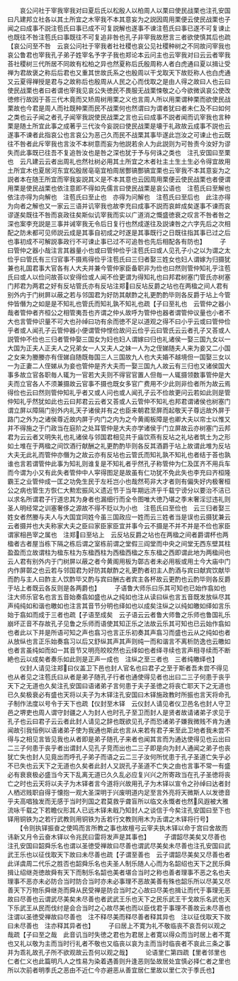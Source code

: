 <!-- { "loadSidebar": true } -->
　　哀公问社于宰我宰我对曰夏后氏以松殷人以柏周人以栗曰使民战栗也注孔安国曰凡建邦立社各以其土所宜之木宰我不本其意妄为之説因周用栗便云使民战栗也子闻之曰成事不説注苞氏曰事已成不可复説解也遂事不谏注苞氏曰事已遂不可复谏止也既往不咎注苞氏曰事既往不可复追非咎也孔子非宰我故厯言三者欲使慎其后也疏【哀公问至不咎　云哀公问社于宰我者社社稷也哀公见社稷种树之不同故问宰我也哀公鲁君也宰我孔子弟子姓宰名予字子我也郑论本云问主也云宰我对曰云云者宰我荅社稷树三代所居不同故有松柏之异也然夏称后氏殷周称人者白虎通曰夏以揖让受禅为君故褒之称后后君也又重其世故氏系之也殷周以干戈取天下故贬称人也白虎通又云夏得禅授是君与之故称后也殷周从人民之心而伐取之是由人得之故曰人也云曰使民战栗也者曰者谓也宰我见哀公失徳民不畏服无战栗悚敬之心今欲微讽哀公使改徳修行故因于荅三代木竟而又矫周树用栗之义也言周人所以用栗谓种栗而欲使民战栗故也今君是周人而社既种栗而民不战栗何也然谓曰为谓者犹曰者未仁及不曰如何之类也云子闻之者孔子闻宰我説使民战栗之言也云曰成事不説者闻而讥宰我也言种栗是随土所宜此事之成著乎三代汝今妄説曰使民战栗是壊于礼政故云成事不説也云遂事不谏者此指哀公也言哀公为恶己久而民不战栗其事毕遂此岂汝之可谏止也云既往不咎者此斥宰我也言汝不本树意而妄为他説若余人为此説则为可咎责今汝好为谬失而此事既已往吾不复追咎汝也是咎之深也犹于予与何诛之类也　注孔安国曰至栗也　云凡建云云者出周礼也然社树必用其土所宜之木者社主土生土生必令得宜故用土所宜木也夏居河东宜松殷居亳亳宜柏周居酆镐酆镐宜栗也云宰我不本其意妄为之説者本在随王所宜而宰我妄説其义是不本其意也云因周用栗便云使民战栗也者便谓用栗是使民战栗也依注意即不得如先儒言曰使民战栗是哀公语也　注苞氏曰至解也　依注亦得为向解也　注苞氏曰至止也　亦得为问解也　注苞氏曰至后也　此注亦得为向者之解也又一家云三语并讥宰我也故李充曰成事不説而哀衅成矣遂事不谏而哀谬遂矣既往不咎而哀政往矣斯似讥宰我而实以广道消之慨盛徳衰之叹言不咎者咎之深也案李充説是三事并诫宰我无令后日复行也然成遂往及説谏咎之六字先后之次相配之防未都可见师説云成是其事自初成之时遂是其事既行之日既往指其事已过之后也事初成不可解説事政行不可谏止事已过不可追咎也先后相配各有防也】
　　子曰管仲之器小哉注言其器量小也或曰管仲俭乎注苞氏曰或人见孔子小之以为谓之太俭乎曰管氏有三归官事不摄焉得俭乎注苞氏曰三归者娶三姓女也妇人谓嫁为归摄犹兼也礼国君事大官各有人大夫并兼今管仲家臣备职非为俭也曰然则管仲知礼乎注苞氏曰或人以俭问故荅以安得俭或人闻不俭更谓为得知礼也曰邦君树塞门管氏亦树塞门邦君为两君之好有反坫管氏亦有反坫注郑曰反坫反爵之坫也在两楹之间人君有别外内于门树屛以蔽之若与邻国君为好防其献酢之礼更酌酌毕则各反爵于坫上今管仲皆僭为之如是是不知礼也管氏而知礼孰不知礼也疏【子曰至礼也　云管仲之器小哉者管仲者齐桓公之相管夷吾也齐谓之仲乆故呼为管仲也器者谓管仲议量也小者不大也言管仲识量不可大也孙绰曰功有余而徳不足以道观之得不曰小乎云或曰管仲俭乎者或人闻孔子云管仲器小便谓管仲悭俭故问云俭乎云曰管氏云云者孔子又荅或人説管仲不俭也三归者管仲娶三国女为妇也妇人谓嫁曰归也礼诸侯一娶三国九女以一大国为正夫人正夫人之兄弟女一人又夫人之妹一人为之侄娣随夫人来为妾又二小国之女来为媵媵亦有侄娣自随既毎国三人三国故九人也大夫婚不越境但一国娶三女以一为正妻二人侄娣从为妾也管仲是齐大夫而一娶三国九人故云有三归也又诸侯国大事多故立官各职毎人辄为一官若大夫则不得官官置人但毎一人辄摄领数事管仲是大夫而立官各人不须兼摄故云官事不摄也既女多官广费用不少此则非俭者所为故云焉得俭也云曰然则管仲知礼乎者又或人问也或人闻孔子云不俭故更问云若如此则是管仲知礼乎然犹如此也云曰邦君云云者又荅或人云管仲不知礼也邦君谓诸侯也树塞门谓立屏以障隔门别外内礼天子诸侯并有之也臣来朝君至屏而起敬天子尊远故外屏于路门之外为之诸侯尊近故内屏于内门之内为之今黄阁板障是也卿大夫以帘士以惟又并不得施之于门政当在庭阶之处耳管仲是大夫亦学诸侯于门立屏故云亦树塞门云邦君为云云者又明失礼也礼诸侯与邻国君相见共于庙饮燕有反坫之礼坫者筑土为之形如土堆在于两楹之间饮酒行献酬之礼更酌酌毕则各反其酒爵于坫上故谓此堆为反坫大夫无此礼而管仲亦僭为之故云亦有反坫也云管氏而知礼孰不知礼也者结于荅也孰谁也言若谓管仲此事为知礼则谁复是不知礼者乎然孔子称管仲为仁及匡齐不用兵车而今谓为小又有此失者管仲中人寜得图足是故虽有仁功犹不免此失也李充曰齐桓隆霸王之业管仲成一匡之功免生民于左衽岂小也哉然苟非大才者则有偏失好内极奢桓公之病也管生方恢仁大勲宏振风义遗近节于当年期远济乎千载宁谤分以要治不洁已以求名所谓君子行道忠其为身者也漏细行而全令图唯大徳乃堪之季末奢淫愆违礼则圣人明经常之训塞奢侈之源故不得不贬以为小也　注苞氏曰至俭也　云三归者娶三姓女者然媵与夫人与大国宜同姓今虽三国政应一姓而云三姓者当是误也云摄犹兼云云者摄并也大夫称家大夫之臣曰家臣家臣宜并事今云不摄是不并不并是不俭也家臣谓家相邑宰之属也　注郑曰至坫上　云反坫反爵之坫也在两楹之间者爵谓杯也两楹者古者屋当栋下隔之栋后谓之室栋前谓之堂假三阎堂而中央之间堂无西东壁其柱盈盈而立故谓柱为楹东柱为东楹西柱为西楹西楹之东东楹之西即谓此地为两楹间也云人君有别外内于门树屏以蔽之者今黄阁用板为鄣古者未必用板或用土今大庙中门内作屏鄣之也云若与邻国君为好防其献酢之礼更酌者初主人酌酒与宾曰献宾饮献毕而酌与主人曰酢主人饮酢毕又酌与宾曰酬古者宾主各杯故云更酌也云酌毕则各反爵于坫上者既云各反则是各两爵也】
　　子语鲁大师乐曰乐其可知也已始作翕如也注大师乐官名也言五音始奏翕如盛也从之纯如也注从读曰纵也言五音既发放纵尽其声纯纯如和谐也皦如也注言其音节分明也绎如也以成矣注纵之以纯如皦如绎如言乐始于翕如而成于三者也疏【子语至成矣　云子语云云者鲁大师鲁之乐师也鲁国礼乐崩坏正音不存故孔子见鲁之乐师而语使其知正乐之法故云乐其可知也已云始作翕如也者此以下并是所语可知之声也翕习也言正乐初奏其声翕习而盛也云从之纯如也者从放纵也言正乐始奏翕习以后又舒纵其声其声则纯一而和谐言不离析防逸也云皦如也者言虽纯如而如一其音节又明亮皎皎然也云绎如也者绎寻续也言声相寻续而不断絶也云以成矣者奏乐如此则是正声一成也　注纵之至三者也　三者纯皦绎也】
　　仪封人请见注郑曰仪盖卫下邑也封人官名也曰君子之至于斯者吾未尝不得见也从者见之注苞氏曰从者是弟子随孔子行者也通使得见者也出曰二三子何患于丧乎天下之无道也久矣注孔安国曰语诸弟子言何患于夫子圣徳之将丧亡耶天下之无道也已久矣极衰必有盛也天将以夫子为木铎注孔安国曰木铎施政教时所振也言天将命孔子制作法度以号令于天下也疏【仪封至木铎　云仪封人请见者仪卫邑名也封人守卫邑之堺吏也周人谓守封疆之人为封人也时孔子至卫而封人是贤者故请诸弟子求见于孔子也云曰君子云云者此封人请见之辞也既欲见孔子而恐诸弟子嫌我微贱不肯为通闻故引我恒例以语诸弟子使为我通也斯此也言从来若有君子来至此卫地者我未尝不得与之相见言皆见我也从者即是弟子随孔子来者也闻其言而为通达使得见也云出曰二三子何患于丧乎者出谓封人见孔子竞而出也二三子即是向为封人通闻之弟子也丧犹亡失也封人见竟出而呼孔子弟子而语之云二三子汝何所忧患于孔子圣道亡失乎必不已失也云天下之无道也久矣者此封人又説孔子圣道不亡失之由也言事不常一有盛必有衰衰极必盛当今天下乱离无道已久久乱必应复兴兴之所寄政当在孔子圣徳将丧亡之时也云天将以夫子为木铎者言今道将兴故用孔子为木铎以宣令之孙绰曰达者封人栖迟贱职自得于懐抱一观大圣深明于兴废明道内足至言外亮将天微斯人以发徳音乎夫高唱独发而无感于当时列国之君莫救乎聋盲所以临文永慨者也然风遐被大雅流咏千载之下若瞻仪形其人已远木铎未戢乃知封人之谈信于今矣注孔安国曰至下也　铎用铜铁为之若行武教则用铜铁为舌若行文教则用木为舌谓之木铎将行号】
　　【令则执铎振奋之使鸣而言所教之事也故檀弓云宰夫执木铎以命于宫曰舍故而讳新又月令云奋木铎以令兆民曰雷将发声是其事也】
　　子谓韶尽美矣又尽善也注孔安国曰韶舜乐名也谓以圣徳受禅故曰尽善也谓武尽美矣未尽善也注孔安国曰武武王乐也以征伐取天下故曰未尽善也疏【子谓至善也　云子谓韶尽美矣又尽善也者此详虞周二代乐之胜否也韶舜乐名也夫圣人制乐随人心而为名韶绍也天下之民乐舜揖让绍继尧徳故舜有天下而制乐名韶也美者堪合当时之称也善者理事不恶之名也夫理事不恶亦未必防合当时防合当时亦未必事理不恶故美善有殊也韶乐所以尽美又尽善天下万物乐舜继尧而舜从民受禅是防合当时之心故曰尽美也揖让而代于事理无恶故曰尽善也云谓武尽美矣未尽善也者武武王乐也天下之民乐武王干戈故乐名武也天下乐武王从民而伐纣是会合当时之心故尽美也而以臣伐君于事理不善故云未尽善也　注谓以圣徳受禅故曰尽善也　注不释尽美而释尽善者释其异也　注以征伐取天下故曰未尽善也　注亦释其异者也】
　　子曰居上不寛为礼不敬临丧不哀吾何以观之哉疏【子曰至之哉　此音讥当时失徳之君也为君居上者寛以得众而当时居上者不寛也又礼以敬为主而当时行礼者不敬也又临丧以哀为主而当时临丧者不哀此三条之事并为乖礼故孔子所不欲观故云吾何以观之哉】
　　论语里仁第四疏【里者邻里也仁者仁义也此篇明凡人之性易为染着遇善则升逢恶则坠故居处宜慎必择仁者之里也所以次前者明季氏之恶由不近仁今亦避恶从善宜居仁里故以里仁次于季氏也】
